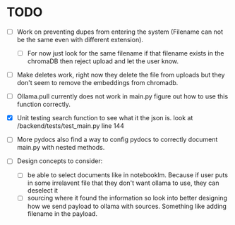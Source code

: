 # TODO

* [ ] Work on preventing dupes from entering the system (Filename can not be the same even with different extension).

  * [ ] For now just look for the same filename if that filename exists in the chromaDB then reject upload and let the user know.
* [ ] Make deletes work, right now they delete the file from uploads but they don't seem to remove the embeddings from chromadb.
* [ ] Ollama.pull currently does not work in main.py figure out how to use this function correctly.
* [X] Unit testing search function to see what it the json is. look at /backend/tests/test_main.py line 144
* [ ] More pydocs also find a way to config pydocs to correctly document main.py with nested methods.
* [ ] Design concepts to consider:

  * [ ] be able to select documents like in notebooklm. Because if user puts in some irrelavent file that they don't want ollama to use, they can deselect it
  * [ ] sourcing where it found the information so look into better designing how we send payload to ollama with sources. Something like adding filename in the payload.
